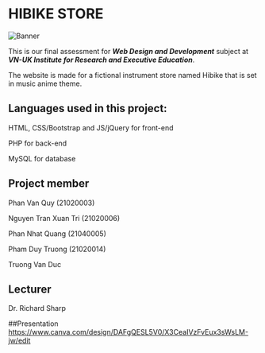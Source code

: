 # **HIBIKE STORE**

![Banner](https://i.imgur.com/Rg1iLar.png)

This is our final assessment for ***Web Design and Development*** subject at ***VN-UK Institute for Research and Executive Education***.

The website is made for a fictional instrument store named Hibike that is set in music anime theme.

## Languages used in this project: 
HTML, CSS/Bootstrap and JS/jQuery for front-end

PHP for back-end

MySQL for database

## Project member

Phan Van Quy (21020003)

Nguyen Tran Xuan Tri (21020006)

Phan Nhat Quang (21040005)

Pham Duy Truong (21020014)

Truong Van Duc

## Lecturer

Dr. Richard Sharp

##Presentation
https://www.canva.com/design/DAFgQESL5V0/X3CeaIVzFvEux3sWsLM-jw/edit
